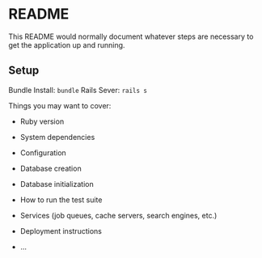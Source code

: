# README

This README would normally document whatever steps are necessary to get the
application up and running.

## Setup

Bundle Install: `bundle`
Rails Sever: `rails s`


Things you may want to cover:

* Ruby version

* System dependencies

* Configuration

* Database creation

* Database initialization

* How to run the test suite

* Services (job queues, cache servers, search engines, etc.)

* Deployment instructions

* ...
